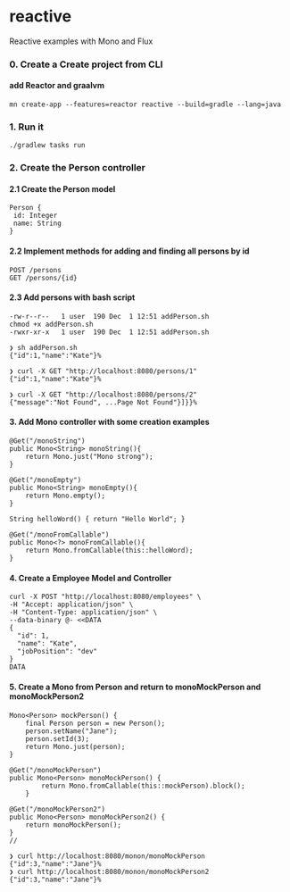 # reactive
Reactive examples with Mono and Flux


### 0. Create a Create project from CLI
#### add Reactor and graalvm
```
mn create-app --features=reactor reactive --build=gradle --lang=java   
```

### 1. Run it
```
./gradlew tasks run 
```

### 2. Create the Person controller
#### 2.1 Create the Person model
```
Person {
 id: Integer
 name: String
}
```
#### 2.2 Implement methods for adding and finding all persons by id
```
POST /persons
GET /persons/{id}
```
#### 2.3 Add persons with bash script
```
-rw-r--r--   1 user  190 Dec  1 12:51 addPerson.sh
chmod +x addPerson.sh   
-rwxr-xr-x   1 user  190 Dec  1 12:51 addPerson.sh

❯ sh addPerson.sh
{"id":1,"name":"Kate"}%    

❯ curl -X GET "http://localhost:8080/persons/1"
{"id":1,"name":"Kate"}%           
                                                     
❯ curl -X GET "http://localhost:8080/persons/2"
{"message":"Not Found", ...Page Not Found"}]}}%
```

#### 3. Add Mono controller with some creation examples
```
@Get("/monoString")
public Mono<String> monoString(){
    return Mono.just("Mono strong");
}

@Get("/monoEmpty")
public Mono<String> monoEmpty(){
    return Mono.empty();
}

String helloWord() { return "Hello World"; }

@Get("/monoFromCallable")
public Mono<?> monoFromCallable(){
    return Mono.fromCallable(this::helloWord);
}

```

#### 4. Create a Employee Model and Controller 
```
curl -X POST "http://localhost:8080/employees" \
-H "Accept: application/json" \
-H "Content-Type: application/json" \
--data-binary @- <<DATA
{
  "id": 1,
  "name": "Kate",
  "jobPosition": "dev"
}
DATA
```
#### 5. Create a Mono from Person and return to monoMockPerson and monoMockPerson2
````
Mono<Person> mockPerson() {
    final Person person = new Person();
    person.setName("Jane");
    person.setId(3);
    return Mono.just(person);
}

@Get("/monoMockPerson")
public Mono<Person> monoMockPerson() {
        return Mono.fromCallable(this::mockPerson).block();
    }

@Get("/monoMockPerson2")
public Mono<Person> monoMockPerson2() {
    return monoMockPerson();
}
//

❯ curl http://localhost:8080/monon/monoMockPerson
{"id":3,"name":"Jane"}%                                                           
❯ curl http://localhost:8080/monon/monoMockPerson2
{"id":3,"name":"Jane"}% 
````
